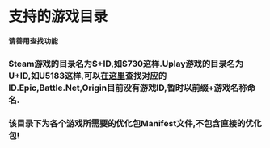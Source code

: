 # 支持的游戏目录  
#### 请善用查找功能  

### Steam游戏的目录名为S+ID,如S730这样.Uplay游戏的目录名为U+ID,如U5183这样,可以[在这里][]查找对应的ID.Epic,Battle.Net,Origin目前没有游戏ID,暂时以前缀+游戏名称命名.  
### 该目录下为各个游戏所需要的优化包Manifest文件,不包含直接的优化包!  







[在这里]:https://github.com/Haoose/UPLAY_GAME_ID
